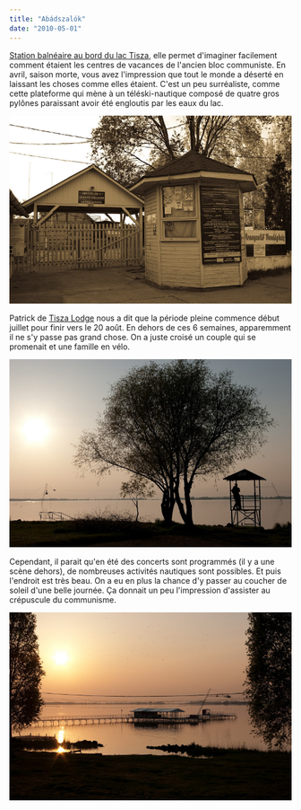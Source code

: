 ```yaml
---
title: "Abádszalók"
date: "2010-05-01"
---
```


[Station balnéaire au bord du lac Tisza](http://www.szalok.hu/), elle permet d'imaginer facilement comment étaient les centres de vacances de l'ancien bloc communiste. En avril, saison morte, vous avez l'impression que tout le monde a déserté en laissant les choses comme elles étaient. C'est un peu surréaliste, comme cette plateforme qui mène à un téléski-nautique composé de quatre gros pylônes paraissant avoir été engloutis par les eaux du lac.

![](images/IMGP8336.jpg)

Patrick de [Tisza Lodge](http://www.lagrappe.net/tisza-lodge) nous a dit que la période pleine commence début juillet pour finir vers le 20 août. En dehors de ces 6 semaines, apparemment il ne s'y passe pas grand chose. On a juste croisé un couple qui se promenait et une famille en vélo.

![](images/IMGP8338.jpg)

Cependant, il parait qu'en été des concerts sont programmés (il y a une scène dehors), de nombreuses activités nautiques sont possibles. Et puis l'endroit est très beau. On a eu en plus la chance d'y passer au coucher de soleil d'une belle journée. Ça donnait un peu l'impression d'assister au crépuscule du communisme.

![](images/IMGP8354.jpg)
